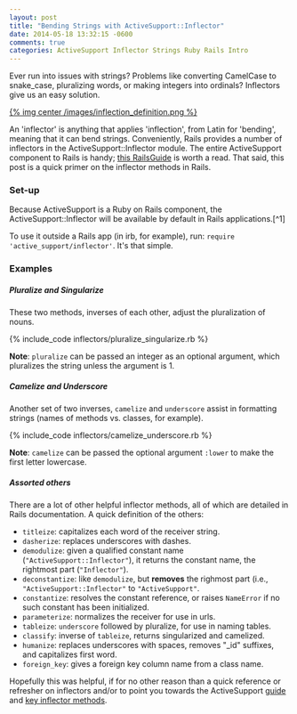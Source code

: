 ```yaml
---
layout: post
title: "Bending Strings with ActiveSupport::Inflector"
date: 2014-05-18 13:32:15 -0600
comments: true
categories: ActiveSupport Inflector Strings Ruby Rails Intro
---
```

Ever run into issues with strings? Problems like converting CamelCase to snake_case, pluralizing words, or making integers into ordinals? Inflectors give us an easy solution.

<a href="http://dictionary.reference.com/browse/inflection">{% img center /images/inflection_definition.png %}</a>

An 'inflector' is anything that applies 'inflection', from Latin for 'bending', meaning that it can bend strings. Conveniently, Rails provides a number of inflectors in the ActiveSupport::Inflector module. The entire ActiveSupport component to Rails is handy; <a href="http://guides.rubyonrails.org/active_support_core_extensions.html">this RailsGuide</a> is worth a read. That said, this post is a quick primer on the inflector methods in Rails.

<!--more-->

<h3>Set-up</h3>
Because ActiveSupport is a Ruby on Rails component, the ActiveSupport::Inflector will be available by default in Rails applications.[^1]

To use it outside a Rails app (in irb, for example), run: <code>require 'active_support/inflector'</code>. It's that simple.

<h3>Examples</h3>

<h5>Pluralize and Singularize</h5>
These two methods, inverses of each other, adjust the pluralization of nouns.

{% include_code inflectors/pluralize_singularize.rb %}

<strong>Note</strong>: <code>pluralize</code> can be passed an integer as an optional argument, which pluralizes the string unless the argument is 1.

<h5>Camelize and Underscore</h5>
Another set of two inverses, <code>camelize</code> and <code>underscore</code> assist in formatting strings (names of methods vs. classes, for example).

{% include_code inflectors/camelize_underscore.rb %}

<strong>Note</strong>: <code>camelize</code> can be passed the optional argument <code>:lower</code> to make the first letter lowercase.

<h5>Assorted others</h5>
There are a lot of other helpful inflector methods, all of which are detailed in Rails documentation. A quick definition of the others:<ul>
<li><code>titleize</code>: capitalizes each word of the receiver string.</li>
<li><code>dasherize</code>: replaces underscores with dashes.</li>
<li><code>demodulize</code>: given a qualified constant name (<code>"ActiveSupport::Inflector"</code>), it returns the constant name, the rightmost part (<code>"Inflector"</code>).</li>
<li><code>deconstantize</code>: like <code>demodulize</code>, but <strong>removes</strong> the righmost part (i.e., <code>"ActiveSupport::Inflector"</code> to <code>"ActiveSupport"</code>.</li>
<li><code>constantize</code>: resolves the constant reference, or raises <code>NameError</code> if no such constant has been initialized.</li>
<li><code>parameterize</code>: normalizes the receiver for use in urls.</li>
<li><code>tableize</code>: <code>underscore</code> followed by </code>pluralize</code>, for use in naming tables.</li>
<li><code>classify</code>: inverse of <code>tableize</code>, returns singularized and camelized.</li>
<li><code>humanize</code>: replaces underscores with spaces, removes "_id" suffixes, and capitalizes first word.</li>
<li><code>foreign_key</code>: gives a foreign key column name from a class name.</li>
</ul>

Hopefully this was helpful, if for no other reason than a quick reference or refresher on inflectors and/or to point you towards the ActiveSupport <a href="http://guides.rubyonrails.org/active_support_core_extensions.html">guide</a> and <a href="https://github.com/rails/rails/blob/26698fb91d88dca0f860adcb80528d8d3f0f6285/activesupport/lib/active_support/inflector/methods.rb#L111">key inflector methods</a>.

[^1]: <a href="http://guides.rubyonrails.org/active_support_core_extensions.html#active-support-within-a-ruby-on-rails-application">The exception</a> to this default is when <code>config.active_support.bare</code> is set to true in a Rails application.
